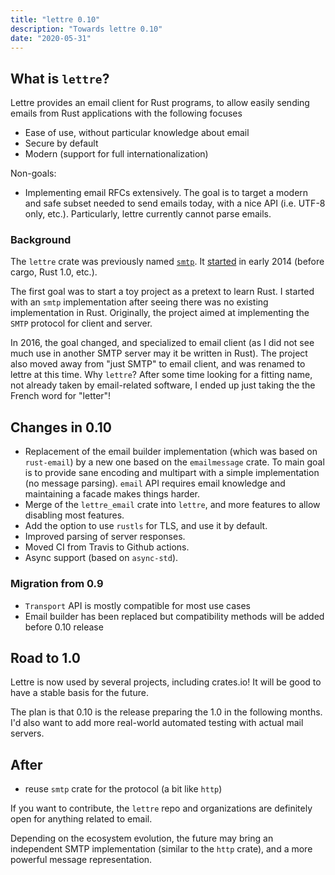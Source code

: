 ```yaml
---
title: "lettre 0.10"
description: "Towards lettre 0.10"
date: "2020-05-31"
---
```


## What is `lettre`?

Lettre provides an email client for Rust programs, to allow easily sending emails from Rust
applications with the following focuses

* Ease of use, without particular knowledge about email
* Secure by default
* Modern (support for full internationalization)

Non-goals:

* Implementing email RFCs extensively. The goal is to target a modern and safe subset needed to
  send emails today, with a nice API (i.e. UTF-8 only, etc.). Particularly, lettre
  currently cannot parse emails.

### Background

The `lettre` crate was previously named [`smtp`](https://crates.io/crates/smtp). It [started](https://github.com/lettre/lettre/commit/270efd193a11e66dce14700a50d3c42c12e725bc) in early 2014 (before cargo, Rust 1.0, etc.).

The first goal was to start a toy project as a pretext to learn Rust. I started with an `smtp` implementation after seeing there was no existing implementation in Rust. Originally, the project aimed at implementing the `SMTP` protocol for client and server.

In 2016, the goal changed, and specialized to email client (as I did not see much use in another SMTP server may it be written in Rust). The project also moved away from "just SMTP" to email client, and was renamed to lettre at this time. Why `lettre`? After some time looking for a fitting name, not already taken by email-related software, I ended up just taking the the French word for "letter"!

## Changes in 0.10

* Replacement of the email builder implementation (which was based on `rust-email`)
  by a new one based on the `emailmessage` crate. To main goal is to provide
  sane encoding and multipart with a simple implementation (no message parsing).
  `email` API requires email knowledge and maintaining a facade makes things
  harder.
* Merge of the `lettre_email` crate into `lettre`, and more features to allow disabling most features.
* Add the option to use `rustls` for TLS, and use it by default.
* Improved parsing of server responses.
* Moved CI from Travis to Github actions.
* Async support (based on `async-std`).

### Migration from 0.9

* `Transport` API is mostly compatible for most use cases
* Email builder has been replaced but compatibility methods will be added before 0.10 release

## Road to 1.0

Lettre is now used by several projects, including crates.io!
It will be good to have a stable basis for the future.

The plan is that 0.10 is the release preparing the 1.0 in the following months.
I'd also want to add more real-world automated testing with actual mail servers.

## After

* reuse `smtp` crate for the protocol (a bit like `http`)

If you want to contribute, the `lettre` repo and organizations are definitely open for anything
related to email.

Depending on the ecosystem evolution, the future may bring an independent SMTP implementation
(similar to the `http` crate), and a more powerful message representation.
